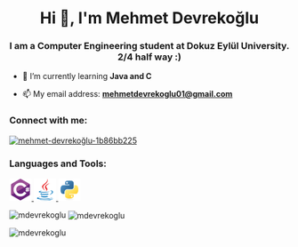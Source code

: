 <h1 align="center">Hi 👋, I'm Mehmet Devrekoğlu</h1>
<h3 align="center">I am a Computer Engineering student at Dokuz Eylül University. 2/4 half way :)</h3>

- 🌱 I’m currently learning **Java and C**

- 📫 My email address: **mehmetdevrekoglu01@gmail.com**

<h3 align="left">Connect with me:</h3>
<p align="left">
<a href="https://linkedin.com/in/mehmet-devrekoğlu-1b86bb225" target="blank"><img align="center" src="https://raw.githubusercontent.com/rahuldkjain/github-profile-readme-generator/master/src/images/icons/Social/linked-in-alt.svg" alt="mehmet-devrekoğlu-1b86bb225" height="30" width="40" /></a>
</p>

<h3 align="left">Languages and Tools:</h3>
<p align="left"> <a href="https://www.w3schools.com/cs/" target="_blank" rel="noreferrer"> <img src="https://raw.githubusercontent.com/devicons/devicon/master/icons/csharp/csharp-original.svg" alt="csharp" width="40" height="40"/> </a> <a href="https://www.java.com" target="_blank" rel="noreferrer"> <img src="https://raw.githubusercontent.com/devicons/devicon/master/icons/java/java-original.svg" alt="java" width="40" height="40"/> </a> <a href="https://www.python.org" target="_blank" rel="noreferrer"> <img src="https://raw.githubusercontent.com/devicons/devicon/master/icons/python/python-original.svg" alt="python" width="40" height="40"/> </a> </p>

<p><img align="left" src="https://github-readme-stats.vercel.app/api/top-langs?username=mdevrekoglu&show_icons=true&locale=en&layout=compact" alt="mdevrekoglu" /></p>

<p>&nbsp;<img align="center" src="https://github-readme-stats.vercel.app/api?username=mdevrekoglu&show_icons=true&locale=en" alt="mdevrekoglu" /></p>

<p align="left"> <img src="https://komarev.com/ghpvc/?username=mdevrekoglu&label=Profile%20views&color=0e75b6&style=flat" alt="mdevrekoglu" /> </p>
